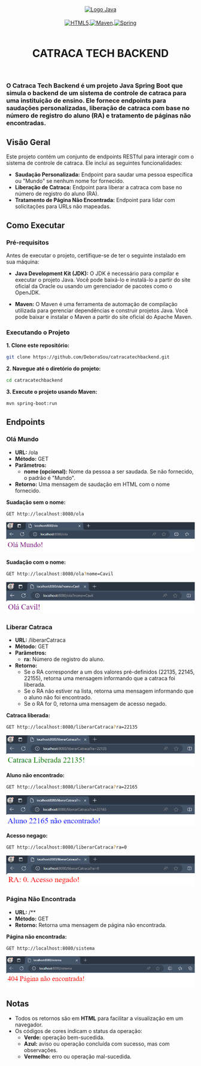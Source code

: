<div align="center" style="display: inline_block;">
    <a href="https://www.oracle.com/java/technologies/javase-documentation.html" title="Documentação Java SE" target="_blank" rel='noopener noreferrer'>
        <img src="https://cdn.jsdelivr.net/gh/devicons/devicon@latest/icons/java/java-original-wordmark.svg" width="250" alt="Logo Java" />
    </a>
</div><br />

<div align="center" style="display: inline_block;">
    <a href="https://developer.mozilla.org/pt-BR/docs/Web/HTML/Element" title="Documentação do HTML" target="_blank" rel='noopener noreferrer'>
        <img align="center" alt="HTML5" width="70" src="https://cdn.jsdelivr.net/gh/devicons/devicon@latest/icons/html5/html5-original-wordmark.svg" />
    </a>
    <a href="https://maven.apache.org/" title="site oficial do Apache Maven" target="_blank" rel='noopener noreferrer'>
        <img align="center" alt="Maven" title="Maven" width="70" src="https://cdn.jsdelivr.net/gh/devicons/devicon@latest/icons/maven/maven-original.svg" />
    </a>
    <a href="https://spring.io/" title="Site oficial do Spring" target="_blank" rel='noopener noreferrer'>
        <img align="center" alt="Spring" title="Spring" width="60" src="https://cdn.jsdelivr.net/gh/devicons/devicon@latest/icons/spring/spring-original.svg" />
    </a>
</div><br />

<div align="center">
<h1>CATRACA TECH BACKEND</h1>
</div><br />

### O Catraca Tech Backend é um projeto Java Spring Boot que simula o backend de um sistema de controle de catraca para uma instituição de ensino. Ele fornece endpoints para saudações personalizadas, liberação de catraca com base no número de registro do aluno (RA) e tratamento de páginas não encontradas.

## Visão Geral

Este projeto contém um conjunto de endpoints RESTful para interagir com o sistema de controle de catraca. Ele inclui as seguintes funcionalidades:

- **Saudação Personalizada:** Endpoint para saudar uma pessoa específica ou "Mundo" se nenhum nome for fornecido.
- **Liberação de Catraca:** Endpoint para liberar a catraca com base no número de registro do aluno (RA).
- **Tratamento de Página Não Encontrada:** Endpoint para lidar com solicitações para URLs não mapeadas.

## Como Executar

### Pré-requisitos

Antes de executar o projeto, certifique-se de ter o seguinte instalado em sua máquina:

- **Java Development Kit (JDK):** O JDK é necessário para compilar e executar o projeto Java. Você pode baixá-lo e instalá-lo a partir do site oficial da Oracle ou usando um gerenciador de pacotes como o OpenJDK.

- **Maven:** O Maven é uma ferramenta de automação de compilação utilizada para gerenciar dependências e construir projetos Java. Você pode baixar e instalar o Maven a partir do site oficial do Apache Maven.

### Executando o Projeto

**1. Clone este repositório:**
```bash
git clone https://github.com/DeboraSou/catracatechbackend.git
```

**2. Navegue até o diretório do projeto:**
```bash
cd catracatechbackend
```

**3. Execute o projeto usando Maven:**
```bash
mvn spring-boot:run
```

## Endpoints

### Olá Mundo

- **URL:** /ola
- **Método:** GET
- **Parâmetros:**
  - **nome (opcional):** Nome da pessoa a ser saudada. Se não fornecido, o padrão é "Mundo".
- **Retorno:** Uma mensagem de saudação em HTML com o nome fornecido.

**Suadação sem o nome:**
```bash
GET http://localhost:8080/ola
```
![Endpoint](/src/public/ola.png)

**Suadação com o nome:**
```bash
GET http://localhost:8080/ola?nome=Cavil
```
![Endpoint](/src/public/ola-Cavil.png)

### Liberar Catraca

- **URL:** /liberarCatraca
- **Método:** GET
- **Parâmetros:**
    - **ra:** Número de registro do aluno.
- **Retorno:**
    - Se o RA corresponder a um dos valores pré-definidos (22135, 22145, 22155), retorna uma mensagem informando que a catraca foi liberada.
    - Se o RA não estiver na lista, retorna uma mensagem informando que o aluno não foi encontrado.
    - Se o RA for 0, retorna uma mensagem de acesso negado.

**Catraca liberada:**
```bash
GET http://localhost:8080/liberarCatraca?ra=22135
```
![Endpoint](/src/public/liberada.png)

**Aluno não encontrado:**
```bash
GET http://localhost:8080/liberarCatraca?ra=22165
```

![Endpoint](/src/public/nao-encontrado.png)

**Acesso negago:**
```bash
GET http://localhost:8080/liberarCatraca?ra=0
```
![Endpoint](/src/public/negado.png)

### Página Não Encontrada

- **URL:** /**
- **Método:** GET
- **Retorno:** Retorna uma mensagem de página não encontrada.

**Página não encontrada:**
```bash
GET http://localhost:8080/sistema
```
![Endpoint](/src/public/404.png)

## Notas

- Todos os retornos são em **HTML** para facilitar a visualização em um navegador.
- Os códigos de cores indicam o status da operação:
    - **Verde:** operação bem-sucedida.
    - **Azul:** aviso ou operação concluída com sucesso, mas com observações.
    - **Vermelho:** erro ou operação mal-sucedida.